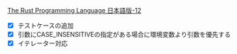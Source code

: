 [The Rust Programming Language 日本語版-12](https://doc.rust-jp.rs/book-ja/ch12-00-an-io-project.html)

- [x] テストケースの追加
- [x] 引数にCASE_INSENSITIVEの指定がある場合に環境変数より引数を優先する
- [x] イテレーター対応